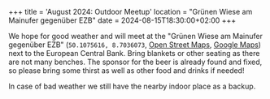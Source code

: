 +++
title = 'August 2024: Outdoor Meetup'
location = "Grünen Wiese am Mainufer gegenüber EZB"
date = 2024-08-15T18:30:00+02:00
+++

We hope for good weather and will meet at the "Grünen Wiese am Mainufer gegenüber EZB" (`50.1075616, 8.7036073`, [Open Street Maps](https://www.openstreetmap.org/node/1280070684), [Google Maps](https://www.google.com/maps/place/50%C2%B006'27.2%22N+8%C2%B042'13.0%22E/)) next to the European Central Bank. Bring blankets or other seating as there are not many benches. The sponsor for the beer is already found and fixed, so please bring some thirst as well as other food and drinks if needed!

In case of bad weather we still have the nearby indoor place as a backup.
